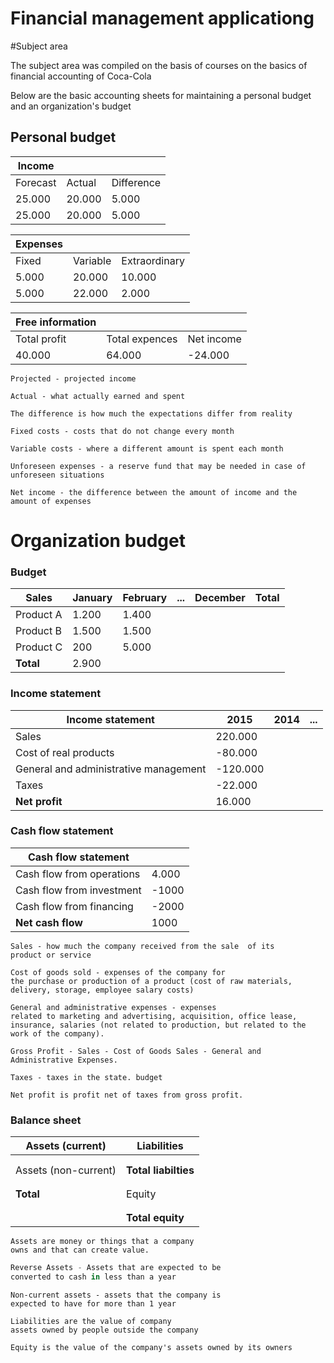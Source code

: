 # Financial management applicationg

#Subject area

The subject area was compiled on the basis of courses on the basics of financial accounting of Coca-Cola

Below are the basic accounting sheets for maintaining a personal budget and an organization's budget
## Personal budget

| Income |  | | 
| ---- | ---- | ---- | 
| Forecast | Actual | Difference |
| 25.000 | 20.000 | 5.000 |
| 25.000 | 20.000 | 5.000 |


| Expenses | | | 
| ---- | ---- | ---- |
| Fixed | Variable | Extraordinary |
| 5.000 | 20.000 | 10.000 |
| 5.000 | 22.000 | 2.000 |

| Free information | | | 
| ---- | ---- | ---- |
| Total profit | Total expences | Net income 
| 40.000 | 64.000 | -24.000 | |

```
Projected - projected income
```
```
Actual - what actually earned and spent
```
```
The difference is how much the expectations differ from reality
```
```
Fixed costs - costs that do not change every month
```
```
Variable costs - where a different amount is spent each month
```
```
Unforeseen expenses - a reserve fund that may be needed in case of unforeseen situations
```
```
Net income - the difference between the amount of income and the amount of expenses
```

# Organization budget

### Budget 
| Sales |  January | February | ... | December | Total | 
| ---- | ---- | ---- | ---- | ---- | ---- | 
| Product A | 1.200 | 1.400 | | | |
| Product B | 1.500 | 1.500 | | | | 
| Product C | 200 | 5.000 | | | |
| **Total** | 2.900 |  | | | |

### Income statement

| Income statement |  2015 | 2014 | ... |
| ---- | ---- | ---- | ---- |  
| Sales | 220.000 |  | | 
| Cost of real products | -80.000 |  | | 
| General and administrative management | -120.000 |  | | 
| Taxes | -22.000 | | | 
| **Net profit** | 16.000 |  | |

### Cash flow statement

| Cash flow statement | |
| --- | --- |
|Cash flow from operations | 4.000 |
| Cash flow from investment| -1000 |
| Cash flow from financing | -2000 |
| **Net cash flow**| 1000 |

```
Sales - how much the company received from the sale  of its
product or service
```
```
Cost of goods sold - expenses of the company for
the purchase or production of a product (cost of raw materials, delivery, storage, employee salary costs)
```
```
General and administrative expenses - expenses 
related to marketing and advertising, acquisition, office lease, insurance, salaries (not related to production, but related to the work of the company).
```
```
Gross Profit - Sales - Cost of Goods Sales - General and 
Administrative Expenses.
```
```
Taxes - taxes in the state. budget
```
```
Net profit is profit net of taxes from gross profit.
```

### Balance sheet
| Assets (current) | Liabilities |
| ---- | ---- |
| | |
| | |
| Assets (non-current) | **Total liabilties** |
| | |
| | |
| **Total** | Equity |
| | |
| | |
| | **Total equity** |
```
Assets are money or things that a company 
owns and that can create value.
```
```s
Reverse Assets - Assets that are expected to be 
converted to cash in less than a year
```
```
Non-current assets - assets that the company is 
expected to have for more than 1 year
```
```
Liabilities are the value of company 
assets owned by people outside the company
```
```
Equity is the value of the company's assets owned by its owners
```